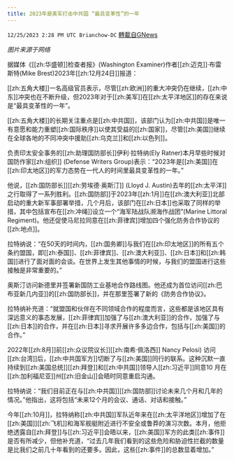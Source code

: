 ```yaml
---
title: 2023年是美军打击中共国 “最具变革性”的一年
---
```

`12/25/2023 2:28 PM UTC Brianchow-DC` [轉載自GNews](https://gnews.org/articles/2150073)

*图片来源于网络*

据媒体《[[zh:华盛顿]]检查者报》(Washington Examiner)作者[[zh:迈克]]·布雷斯特(Mike Brest)2023年[[zh:12月24日]]报道：

[[zh:五角大楼]]一名高级官员表示，尽管[[zh:欧洲]]的重大冲突仍在继续，[[zh:中东]]冲突也在不断升级，但2023年对于[[zh:美军]]在[[zh:太平洋地区]]的存在来说是“最具变革性的一年”。

[[zh:五角大楼]]的长期关注重点是[[zh:中共国]]，该部门认为[[zh:中共国]]是唯一有意愿和能力重塑[[zh:国际秩序]]以使其受益的[[zh:国家]]，尽管[[zh:美国]]继续在全球各地的不同冲突中援助[[zh:乌克兰]]和[[zh:以色列]]。

负责印太安全事务的[[zh:助理国防部长]]伊利·拉特纳(Ely Ratner)本月早些时候对国防作家[[zh:组织]] (Defense Writers Group)表示：“2023年是[[zh:美国]]在[[zh:印太地区]]的军力态势在一代人的时间里最具变革性的一年。”

他说，[[zh:国防部长]][[zh:劳埃德·奥斯汀]] (Lloyd J. Austin)去年的[[zh:太平洋]]之行取得了一系列胜利。[[zh:国防部]]于2023年[[zh:1月]]在[[zh:澳大利亚]]北部启动的重大新军事部署举措，几个月后，该部门在[[zh:日本]]也采取了同样的举措，其中包括宣布在[[zh:冲绳]]设立一个“海军陆战队濒海作战团”(Marine Littoral Regiment)。他还促使马尼拉同意在[[zh:菲律宾]]增加四个强化防务合作协议的[[zh:地点]]。

拉特纳说：“在50天的时间内，[[zh:国务卿]]与我们在[[zh:印太地区]]的所有五个条约盟国，即[[zh:泰国]]、[[zh:菲律宾]]、[[zh:澳大利亚]]、[[zh:日本]]和[[zh:韩国]]进行了面对面的会谈。在世界上发生其他事情的时候，与我们的盟国进行这些接触是非常重要的。”

奥斯汀访问新德里并签署新国防工业基地合作路线图。他还成为首位访问[[zh:巴布亚新几内亚]]的[[zh:国防部长]]，并在那里签署了新的《防务合作协议》。

拉特纳补充道：“就盟国和伙伴在不同领域合作的程度而言，这些都是该地区具有深远意义的事态发展，[[zh:菲律宾]]加强了与[[zh:澳大利亚]]的合作，加强了与[[zh:日本]]的合作，并在[[zh:日本]]寻求开展许多多边合作，包括与[[zh:美国]]的合作。”

2022年[[zh:8月]]前[[zh:众议院议长]][[zh:南希·佩洛西]] Nancy Pelosi) 访问[[zh:台湾]]后，[[zh:中共国军方]]切断了与[[zh:美国]]同行的联系。这种沉默一直持续到[[zh:美国总统]][[zh:拜登]]和[[zh:中共国]]领导人[[zh:习近平]]同意10 月在[[zh:加利福尼亚]]州[[zh:旧金山]]会晤时同意重启沟通。

拉特纳说：“我们目前正在与[[zh:中共国]][[zh:国防部]]讨论未来几个月和几年的情况。”他指出，这将包括“未来12个月的会议、通话、对话和接触。”

今年[[zh:10月]]，拉特纳称[[zh:中共国]]军队近年来在[[zh:太平洋地区]]增加了在[[zh:美国]][[zh:飞机]]和海军舰艇附近进行不安全或鲁莽的演习次数。本月，他拒绝透露自[[zh:拜登]]与[[zh:习近平]]会晤以来，[[zh:美国]]军方的此类[[zh:事件]]是否有所减少，但他补充道，“过去几年我们看到的这些危险和胁迫性拦截的数量是比我们之前几十年看到的还要多。因此，这些[[zh:事件]]的总数显着增加。”
